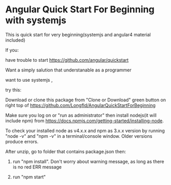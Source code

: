 # Angular Quick Start For Beginning with systemjs
This is quick start for very beginning(systemjs and angular4 material included)

If you:

  have trouble to start https://github.com/angular/quickstart 
  
  Want a simply salution that understanable as a programmer
  
  want to use systemjs , 
  
try this:

Download or clone this package from "Clone or Download" green button on right top of https://github.com/Longfld/AngularQuickStartForBeginning 

Make sure you log on or "run as administrator"  then install nodejs(it will include npm) from https://docs.npmjs.com/getting-started/installing-node.

To check your installed node as v4.x.x and npm as 3.x.x  version by running "node -v" and "npm -v" in a terminal/console window. Older versions produce errors.

After unzip, go to folder that contains package.json then: 

1. run "npm install". Don't worry about warning message, as long as there is no red ERR message

2. run "npm start"




